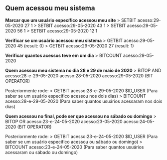 ## Quem acessou meu sistema

**Marcar que um usuário específico acessou meu site**
\> SETBIT acesso:29-05-2020 27 1
\> SETBIT acesso:29-05-2020 43 1
\> SETBIT acesso:29-05-2020 56 1
\> SETBIT acesso:29-05-2020 12 1

**Verificar se um usuário acessou meu sistema**
\> GETBIT acesso:29-05-2020 45 (result: 0)
\> GETBIT acesso:29-05-2020 27 (result: 1)

**Verificar quantos acessos teve em um dia**
\> BITCOUNT acesso:29-05-2020

**Quem acessou meu sistema no dia 28 e 29 de maio de 2020**
\> BITOP AND acesso:28-e-29-05-2020 acesso:28-05-2020 acesso:29-05-2020 (BIT OPERATOR)

Posteriormente rode:
\> GETBIT acesso:28-e-29-05-2020 \$ID_USER (Para saber se um usuário especifico acessou nos dois dias)
\> BITCOUNT acesso:28-e-29-05-2020 (Para saber quantos usuários acessaram nos dois dias)

**Quem acessou no final, pode ser que acessou no sábado ou domingo**
\> BITOP OR acesso:23-e-24-05-2020 acesso:23-05-2020 acesso:24-05-2020 (BIT OPERATOR)

Posteriormente rode:
\> GETBIT acesso:23-e-24-05-2020 \$ID_USER (Para saber se um usuário especifico acessou ou sábado ou domingo)
\> BITCOUNT acesso:23-e-24-05-2020 (Para saber quantos usuários acessaram ou sábado ou domingo)
